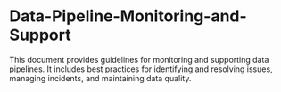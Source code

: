 # Data-Pipeline-Monitoring-and-Support
This document provides guidelines for monitoring and supporting data pipelines. It includes best practices for identifying and resolving issues, managing incidents, and maintaining data quality.
